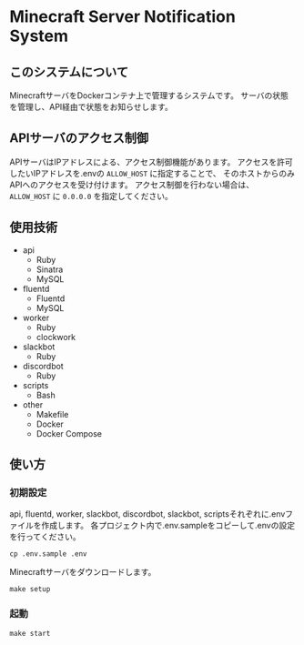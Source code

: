 # Minecraft Server Notification System

## このシステムについて

MinecraftサーバをDockerコンテナ上で管理するシステムです。
サーバの状態を管理し、API経由で状態をお知らせします。

## APIサーバのアクセス制御

APIサーバはIPアドレスによる、アクセス制御機能があります。
アクセスを許可したいIPアドレスを.envの `ALLOW_HOST` に指定することで、
そのホストからのみAPIへのアクセスを受け付けます。
アクセス制御を行わない場合は、 `ALLOW_HOST` に `0.0.0.0` を指定してください。

## 使用技術

- api
  - Ruby
  - Sinatra
  - MySQL
- fluentd
  - Fluentd
  - MySQL
- worker
  - Ruby
  - clockwork
- slackbot
  - Ruby
- discordbot
  - Ruby
- scripts
  - Bash
- other
  - Makefile
  - Docker
  - Docker Compose

## 使い方

### 初期設定

api, fluentd, worker, slackbot, discordbot, slackbot, scriptsそれぞれに.envファイルを作成します。
各プロジェクト内で.env.sampleをコピーして.envの設定を行ってください。

```
cp .env.sample .env
```

Minecraftサーバをダウンロードします。

```
make setup
```

### 起動

```
make start
```
